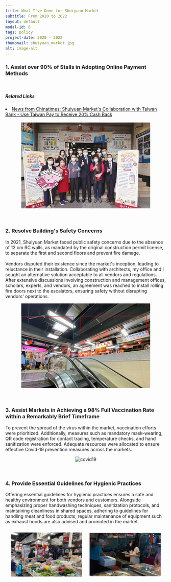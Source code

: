 ```yaml
---
title: What I've Done for Shuiyuan Market
subtitle: From 2020 to 2022
layout: default
modal-id: 8
tags: policy
project-date: 2020 - 2022
thumbnail: shuiyuan_market.jpg
alt: image-alt
---
```

<html>
<head>
    <meta name="viewport" content="width=device-width, initial-scale=1.0">
    <style>
        table {
            border-collapse: separate;
            border-spacing: 10px;
        }
        table img {
            max-width: 100%;
            height: auto;
        }
    </style>
</head>
<body>
    <h3>1. Assist over 90% of Stalls in Adopting Online Payment Methods</h3>
    <br>
    <h5>Related Links</h5>
    <li><a href="https://www.chinatimes.com/newspapers/20211111000972-260210?chdtv">News from Chinatimes: Shuiyuan Market's Collaboration with Taiwan Bank - Use Taiwan Pay to Receive 20% Cash Back</a></li>
    <br>
    <div style="text-align: center;">
        <img src="img/portfolio/contactless_pay.jpg" alt="online_pay" style="max-width: 80%; height: auto;">
    </div>
    <br>
    <br>
    <h3>2. Resolve Building's Safety Concerns</h3>
    <p>In 2021, Shuiyuan Market faced public safety concerns due to the absence of 12 cm RC walls, as mandated by the original construction permit license, to separate the first and second floors and prevent fire damage. <br><br> Vendors disputed their existence since the market's inception, leading to reluctance in their installation. Collaborating with architects, my office and I sought an alternative solution acceptable to all vendors and regulations. After extensive discussions involving construction and management offices, scholars, experts, and vendors, an agreement was reached to install rolling fire doors next to the escalators, ensuring safety without disrupting vendors' operations.</p>
    <div style="text-align: center;">
        <img src="img/portfolio/firewall.png" alt="safty_concern" style="max-width: 80%; height: auto;">
    </div>
    <br>
    <br>
    <h3>3. Assist Markets in Achieving a 98% Full Vaccination Rate within a Remarkably Brief Timeframe</h3>
    <p>To prevent the spread of the virus within the market, vaccination efforts were prioritized. Additionally, measures such as mandatory mask-wearing, QR code registration for contact tracing, temperature checks, and hand sanitization were enforced. Adequate resources were allocated to ensure effective Covid-19 prevention measures across the markets.</p>
    <div style="text-align: center;">
        <img src="img/portfolio/covid19.JPG" alt="covid19" style="max-width: 100%; height: auto;">
    </div>
    <br>
    <br>
    <h3>4. Provide Essential Guidelines for Hygienic Practices</h3>
    <p>Offering essential guidelines for hygienic practices ensures a safe and healthy environment for both vendors and customers. Alongside emphasizing proper handwashing techniques, sanitization protocols, and maintaining cleanliness in shared spaces, adhering to guidelines for handling meat and food products, regular maintenance of equipment such as exhaust hoods are also advised and promoted in the market.</p>
    <table>
        <tr>
            <td><img src="img/portfolio/pay2.jpg" alt="hygienic_practice" style="max-width: 100%; height: auto;"></td>
            <td><img src="img/portfolio/pay4.jpg" alt="hygienic_practice" style="max-width: 100%; height: auto;"></td>
        </tr>
    </table>
    <br>
    <br>
    
</body>
</html>
